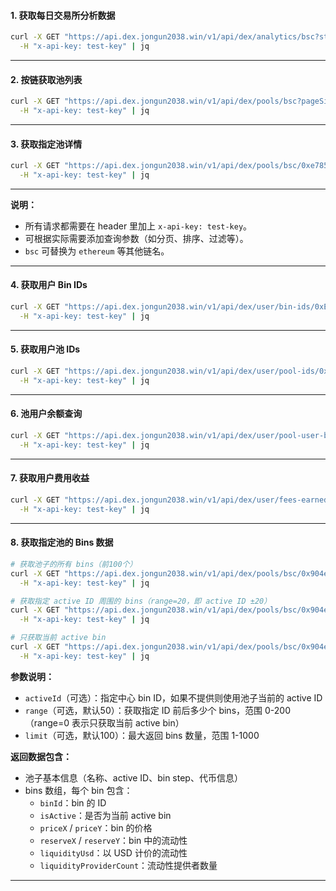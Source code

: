 #### 1. 获取每日交易所分析数据

```bash
curl -X GET "https://api.dex.jongun2038.win/v1/api/dex/analytics/bsc?startTime=1672531200&endTime=1704067200&version=all" \
  -H "x-api-key: test-key" | jq
```

---

#### 2. 按链获取池列表

```bash
curl -X GET "https://api.dex.jongun2038.win/v1/api/dex/pools/bsc?pageSize=10&pageNum=1&orderBy=volume" \
  -H "x-api-key: test-key" | jq
```

---

#### 3. 获取指定池详情

```bash
curl -X GET "https://api.dex.jongun2038.win/v1/api/dex/pools/bsc/0xe785e0899e7acd50a55f6b517f1f9c46574c9d7c" \
  -H "x-api-key: test-key" | jq
```

---

**说明：**

- 所有请求都需要在 header 里加上 `x-api-key: test-key`。
- 可根据实际需要添加查询参数（如分页、排序、过滤等）。
- `bsc` 可替换为 `ethereum` 等其他链名。

---

#### 4. 获取用户 Bin IDs

```bash
curl -X GET "https://api.dex.jongun2038.win/v1/api/dex/user/bin-ids/0xE0A051f87bb78f38172F633449121475a193fC1A/bsc/0xa871c952b96ad832ef4b12f1b96b5244a4106090" \
  -H "x-api-key: test-key" | jq
```

---

#### 5. 获取用户池 IDs

```bash
curl -X GET "https://api.dex.jongun2038.win/v1/api/dex/user/pool-ids/0xE0A051f87bb78f38172F633449121475a193fC1A/bsc?pageSize=20&pageNum=1" \
  -H "x-api-key: test-key" | jq
```

---

#### 6. 池用户余额查询

```bash
curl -X GET "https://api.dex.jongun2038.win/v1/api/dex/user/pool-user-balances?chainId=97&lpAddress=0xE0A051f87bb78f38172F633449121475a193fC1A&poolAddress=0x406ca3b0acd27b8060c84902d2b0cab6f5ad898d" \
  -H "x-api-key: test-key" | jq
```

---

#### 7. 获取用户费用收益

```bash
curl -X GET "https://api.dex.jongun2038.win/v1/api/dex/user/fees-earned/bsc/0xE0A051f87bb78f38172F633449121475a193fC1A/0x406ca3b0acd27b8060c84902d2b0cab6f5ad898d" \
  -H "x-api-key: test-key" | jq
```

---

#### 8. 获取指定池的 Bins 数据

```bash
# 获取池子的所有 bins（前100个）
curl -X GET "https://api.dex.jongun2038.win/v1/api/dex/pools/bsc/0x904ede072667c4bc3d7e6919b4a0a442559295c8/bins" \
  -H "x-api-key: test-key" | jq

# 获取指定 active ID 周围的 bins（range=20，即 active ID ±20）
curl -X GET "https://api.dex.jongun2038.win/v1/api/dex/pools/bsc/0x904ede072667c4bc3d7e6919b4a0a442559295c8/bins?activeId=8391210&range=20&limit=50" \
  -H "x-api-key: test-key" | jq

# 只获取当前 active bin
curl -X GET "https://api.dex.jongun2038.win/v1/api/dex/pools/bsc/0x904ede072667c4bc3d7e6919b4a0a442559295c8/bins?range=0&limit=1" \
  -H "x-api-key: test-key" | jq
```

**参数说明：**

- `activeId`（可选）：指定中心 bin ID，如果不提供则使用池子当前的 active ID
- `range`（可选，默认50）：获取指定 ID 前后多少个 bins，范围 0-200（range=0 表示只获取当前 active bin）
- `limit`（可选，默认100）：最大返回 bins 数量，范围 1-1000

**返回数据包含：**

- 池子基本信息（名称、active ID、bin step、代币信息）
- bins 数组，每个 bin 包含：
  - `binId`：bin 的 ID
  - `isActive`：是否为当前 active bin
  - `priceX` / `priceY`：bin 的价格
  - `reserveX` / `reserveY`：bin 中的流动性
  - `liquidityUsd`：以 USD 计价的流动性
  - `liquidityProviderCount`：流动性提供者数量

---
